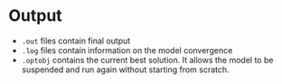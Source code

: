 # Output

- `.out` files contain final output
- `.log` files contain information on the model convergence
- `.optobj` contains the current best solution. It allows the model to be suspended and run again without starting from scratch.
